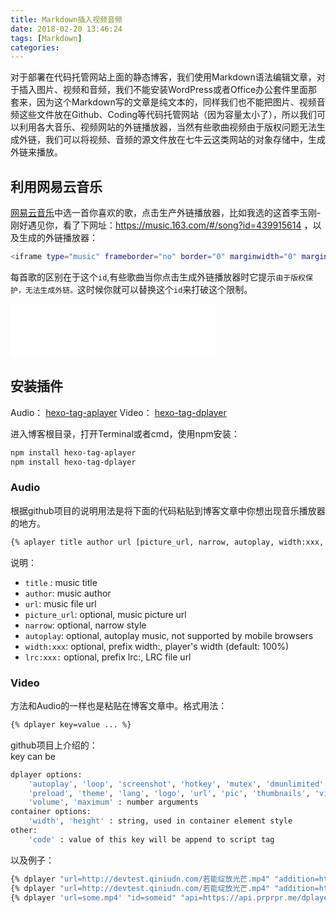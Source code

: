 ```yaml
---
title: Markdown插入视频音频
date: 2018-02-20 13:46:24
tags: [Markdown]
categories:
---
```

对于部署在代码托管网站上面的静态博客，我们使用Markdown语法编辑文章，对于插入图片、视频和音频，我们不能安装WordPress或者Office办公套件里面那套来，因为这个Markdown写的文章是纯文本的，同样我们也不能把图片、视频音频这些文件放在Github、Coding等代码托管网站（因为容量太小了），所以我们可以利用各大音乐、视频网站的外链播放器，当然有些歌曲视频由于版权问题无法生成外链，我们可以将视频、音频的源文件放在七牛云这类网站的对象存储中，生成外链来播放。  
<!--more-->   
## 利用网易云音乐  
[网易云音乐](https://music.163.com/)中选一首你喜欢的歌，点击生产外链播放器，比如我选的这首李玉刚-刚好遇见你，看了下网址：https://music.163.com/#/song?id=439915614 ，以及生成的外链播放器：

```bash
<iframe type="music" frameborder="no" border="0" marginwidth="0" marginheight="0" width=330 height=86 src="//music.163.com/outchain/player?type=2&id=439915614&auto=1&height=66"></iframe>
```

每首歌的区别在于这个` id `,有些歌曲当你点击生成外链播放器时它提示` 由于版权保护，无法生成外链。 `这时候你就可以替换这个` id `来打破这个限制。    

<iframe type="music" frameborder="no" border="0" marginwidth="0" marginheight="0" width=330 height=86 src="//music.163.com/outchain/player?type=2&id=440241144&auto=1&height=66"></iframe>  

## 安装插件  
Audio： [hexo-tag-aplayer](https://github.com/grzhan/hexo-tag-aplayer)
Video： [hexo-tag-dplayer](https://github.com/NextMoe/hexo-tag-dplayer)

进入博客根目录，打开Terminal或者cmd，使用npm安装：  

```bash
npm install hexo-tag-aplayer
npm install hexo-tag-dplayer
```



### Audio  
根据github项目的说明用法是将下面的代码粘贴到博客文章中你想出现音乐播放器的地方。


```bash
{% aplayer title author url [picture_url, narrow, autoplay, width:xxx, lrc:xxx] %}
```

说明：    
- ` title ` : music title
- ` author `: music author
- ` url `: music file url
- ` picture_url `: optional, music picture url
- ` narrow `: optional, narrow style
- ` autoplay `: optional, autoplay music, not supported by mobile browsers
- ` width:xxx `: optional, prefix width:, player's width (default: 100%)
- ` lrc:xxx: ` optional, prefix lrc:, LRC file url      


### Video
方法和Audio的一样也是粘贴在博客文章中。格式用法：     

```bash
{% dplayer key=value ... %}
```

github项目上介绍的：  
key can be    

```bash
dplayer options:
    'autoplay', 'loop', 'screenshot', 'hotkey', 'mutex', 'dmunlimited' : bool options, use "yes" "y" "true" "1" "on" or just without value to enable
    'preload', 'theme', 'lang', 'logo', 'url', 'pic', 'thumbnails', 'vidtype', 'suburl', 'subtype', 'subbottom', 'subcolor', 'subcolor', 'id', 'api', 'token', 'addition', 'dmuser' : string arguments
    'volume', 'maximum' : number arguments
container options:
    'width', 'height' : string, used in container element style
other:
    'code' : value of this key will be append to script tag

```

以及例子： 

```bash
{% dplayer "url=http://devtest.qiniudn.com/若能绽放光芒.mp4" "addition=https://dplayer.daoapp.io/bilibili?aid=4157142" "api=http://dplayer.daoapp.io" "pic=http://devtest.qiniudn.com/若能绽放光芒.png" "id=9E2E3368B56CDBB4" "loop=yes" "theme=#FADFA3" "autoplay=false" "token=tokendemo" %}
{% dplayer "url=http://devtest.qiniudn.com/若能绽放光芒.mp4" "addition=https://dplayer.daoapp.io/bilibili?aid=4157142" "api=http://dplayer.donot.help/dplayerpy" "pic=http://devtest.qiniudn.com/若能绽放光芒.png" "id=2622668" "loop=yes" "theme=#FADFA3" "autoplay=false" "width=233px" %}
{% dplayer 'url=some.mp4' "id=someid" "api=https://api.prprpr.me/dplayer/" "addition=/some.json" 'code=player.on("loadstart",function(){console.log("loadstart")})' "autoplay" %} 
```


